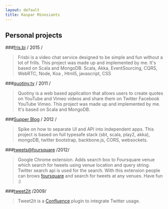 ```yaml
---
layout: default
title: Kaspar Minosiants
---
```

## Personal projects

###[fris.bi](https://frisbiapp.tumblr.com/"fris.bi")  / 2015 /

>Frisbi is a video chat service designed to be simple and fun without a lot of frills.
>This project was made up and implemented by me. It's based on Scala and MongoDB.
>Scala, Akka, EventSourcing, CQRS, WebRTC, Node, Koa , Html5, javascript, CSS

###[quotiny.tv](http://quotiny.tv "Quotiny")  / 2011 /

>Quotiny is a web based application that allows users to create 
>quotes on YouTube and Vimeo videos and share them on Twitter Facebook YouTube Vimeo. 
>This project was made up and implemented by me. It's based on Scala and MongoDB.

###[Supper Blog](https://github.com/minosiants/supper-blog "Supper Blog") / 2012 /


>Spike on how to separate UI and API into independent apps. This project is based on full typesafe stack 
>(sbt, scala, play2, akka), mongoDB, twitter bootstrap, backbone.js, CORS, websockets.

###[tweets@foursquare](https://chrome.google.com/webstore/detail/tweetsfoursquare/pjobhcjnjkleofapjfbaiaammlnafhpj "tweets@foursquare") /2012/


>Google Chrome extension. Adds search box to Foursquare venue which search for tweets using venue location and 
>query string. Twitter search api is used for the search. With this extension people can 
>brows [foursquare](https://foursquare.com/explore) and search for tweets at any venues. Have fun :)

###[tweet2it](https://code.google.com/p/tweet2it/ "tweet2it")  /2009/


>Tweet2it is a [Confluence](http://www.atlassian.com/software/confluence/) plugin to integrate Twitter usage.


